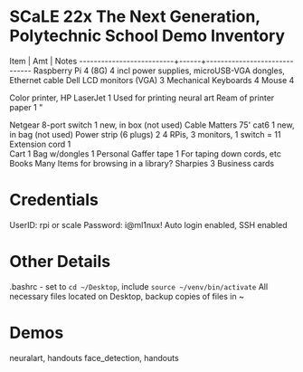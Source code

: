 SCaLE 22x The Next Generation, Polytechnic School Demo Inventory
=================================================================

Item                      | Amt  | Notes
--------------------------+------+------------------------------
Raspberry Pi 4 (8G)          4     incl power supplies, microUSB-VGA dongles, 
                                   Ethernet cable
Dell LCD monitors (VGA)      3
Mechanical Keyboards         4
Mouse                        4

Color printer, HP LaserJet   1     Used for printing neural art
Ream of printer paper        1     "

Netgear 8-port switch        1     new, in box (not used)
Cable Matters 75' cat6       1     new, in bag (not used)
Power strip (6 plugs)        2     4 RPis, 3 monitors, 1 switch = 11
Extension cord               1     
Cart                         1
Bag w/dongles                1     Personal
Gaffer tape                  1     For taping down cords, etc
Books                        Many  Items for browsing in a library?
Sharpies                     3
Business cards


Credentials
===========
UserID: rpi or scale
Password: i@ml1nux!
Auto login enabled, SSH enabled

Other Details
=============

.bashrc - set to `cd ~/Desktop`, include `source ~/venv/bin/activate`
All necessary files located on Desktop, backup copies of files in ~

Demos
=====

neuralart, handouts
face_detection, handouts





